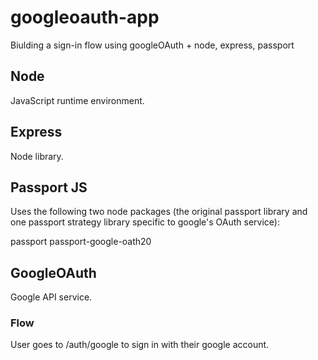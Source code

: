 # googleoauth-app
Biulding a sign-in flow using googleOAuth + node, express, passport

## Node

JavaScript runtime environment.

## Express

Node library.

## Passport JS

Uses the following two node packages (the original passport library and one passport strategy library specific to google's OAuth service):

passport
passport-google-oath20


## GoogleOAuth

Google API service. 

### Flow

User goes to /auth/google to sign in with their google account.



